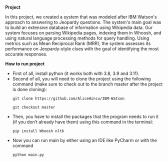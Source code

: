 
**Project**

In this project, we created a system that was modeled after IBM Watson's approach to answering
to Jeopardy questions. The system's main goal was to build an extensive database of information
using Wikipedia data. Our system focuses on parsing Wikipedia pages, indexing them in Whoosh,
and using natural language processing methods for query handling. Using metrics such as Mean
Reciprocal Rank (MRR), the system assesses its performance on Jeopardy-style clues with the
goal of identifying the most accurate responses.


**How to run project**

 - First of all, install python (it works both with 3.8, 3.9 and 3.11).
 - Second of all, you will need to clone the project using the following command (make sure to check out to the branch master after the project is done cloning):
   ```
   git clone https://github.com/AliceHincu/IBM-Watson
   ```
   ```
   git checkout master
   ```
 - Then, you have to install the packages that the program needs to run it (if you don’t already have them) using this command in the terminal:
   ```
   pip install Whoosh nltk
   ```
 - Now you can run main by either using an IDE like PyCharm or with the command
   ```
   python main.py
   ```
